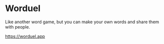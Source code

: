 # Worduel

Like another word game, but you can make your own words and share them with people.

https://worduel.app
